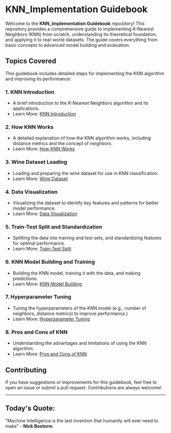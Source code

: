 # KNN_Implementation Guidebook

Welcome to the **KNN_Implementation Guidebook** repository! This repository provides a comprehensive guide to implementing K-Nearest Neighbors (KNN) from scratch, understanding its theoretical foundation, and applying it to real-world datasets. The guide covers everything from basic concepts to advanced model building and evaluation.

## Topics Covered
This guidebook includes detailed steps for implementing the KNN algorithm and improving its performance:

### 1. **KNN Introduction**
- A brief introduction to the K-Nearest Neighbors algorithm and its applications.
- Learn More: [KNN Introduction](https://scikit-learn.org/stable/modules/generated/sklearn.neighbors.KNeighborsClassifier.html)

### 2. **How KNN Works**
- A detailed explanation of how the KNN algorithm works, including distance metrics and the concept of neighbors.
- Learn More: [How KNN Works](https://www.geeksforgeeks.org/k-nearest-neighbors/)

### 3. **Wine Dataset Loading**
- Loading and preparing the wine dataset for use in KNN classification.
- Learn More: [Wine Dataset](https://scikit-learn.org/stable/datasets/index.html#wine-dataset)

### 4. **Data Visualization**
- Visualizing the dataset to identify key features and patterns for better model performance.
- Learn More: [Data Visualization](https://seaborn.pydata.org/tutorial/axis_grids.html)

### 5. **Train-Test Split and Standardization**
- Splitting the data into training and test sets, and standardizing features for optimal performance.
- Learn More: [Train-Test Split](https://scikit-learn.org/stable/modules/generated/sklearn.model_selection.train_test_split.html)

### 6. **KNN Model Building and Training**
- Building the KNN model, training it with the data, and making predictions.
- Learn More: [KNN Model Building](https://scikit-learn.org/stable/modules/generated/sklearn.neighbors.KNeighborsClassifier.html)

### 7. **Hyperparameter Tuning**
- Tuning the hyperparameters of the KNN model (e.g., number of neighbors, distance metrics) to improve performance.)
- Learn More: [Hyperparameter Tuning](https://scikit-learn.org/stable/modules/generated/sklearn.model_selection.GridSearchCV.html)

### 8. **Pros and Cons of KNN**
- Understanding the advantages and limitations of using the KNN algorithm.
- Learn More: [Pros and Cons of KNN](https://www.analyticsvidhya.com/blog/2020/03/understanding-the-k-nearest-neighbor-knn-algorithm/)

## Contributing
If you have suggestions or improvements for this guidebook, feel free to open an issue or submit a pull request. Contributions are always welcome!

----

## Today's Quote:

"Machine Intelligence is the last invention that humanity will ever need to make" - **Nick Bostorm**
